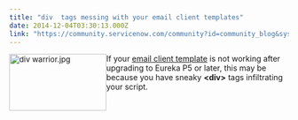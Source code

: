```yaml
---
title: "div  tags messing with your email client templates"
date: 2014-12-04T03:30:13.000Z
link: "https://community.servicenow.com/community?id=community_blog&sys_id=269d6e69dbd0dbc01dcaf3231f961956"
---
```

<div style="height: 100%; text-align: left; margin: 10px 0px;"><a _jive_internal="true" href="/servlet/JiveServlet/downloadImage/38-3697-16160/div warrior.jpg"><img   alt="div warrior.jpg" class="image-0 jive-image jiveImage" height="102" src="8dca0502dbd497049c9ffb651f96198d.iix" style="font-size: 13.6364px; height: 102.162px; width: 175px; float: left;" width="175"/></a>If your <a title="k-external-small" class="jive-link-external-small" href="http://wiki.servicenow.com/index.php?title=Email_Templates" rel="nofollow" target="_blank">email client template</a> is not working after upgrading to Eureka P5 or later, this may be because you have sneaky <strong>&lt;div&gt;</strong> tags infiltrating your script.</div><p>So instead of this script: <br/><span style="font-family: courier new,courier;">&lt;mail_script&gt; <br/>&amp;#8232;template.print("I'm an instant star. Just add water and stir. — Bowie"); &amp;#8232;   </span></p><div style="padding-left: 190px;"><p><span style="font-family: courier new,courier;">&lt;/mail_script&gt;</span></p></div><p></p><p>You'll get this script: <span style="font-family: courier new,courier;">&lt;div&gt;&lt;mail_script&gt;&lt;/div&gt;&lt;div&gt;template.print("I'm an instant star. Just add water and stir. — Bowie");&lt;/div&gt;&lt;div&gt;&lt;/mail_script&gt;&lt;/div&gt;</span></p><p></p><p>When the system formats the text in the templates, &lt;div&gt; tags like to invade to indicate separate lines. The &lt;div&gt; tags also appear in your script if it extends more than one line. These tags invalidate the script, which prevent it from running. However, the script will work if you move the contents of the script to the Notification Email Scripts and use the script in the template body.</p><p></p><h2>To move the email template script to the Notification Email Scripts:</h2><ol><li>Navigate to <strong>System Policy &gt; Notification Email Scripts</strong>.</li><li>Create and name the new script. For example, BOWIE.</li><li>Navigate to <strong>System Policy &gt; Email &gt; Client Templates</strong>.</li><li>Create or edit a template.</li><li>In the <strong>Body</strong> field, enter<span style="font-family: courier new,courier;"> ${mail_script:BOWIE</span>.</li><li>Click <strong>Submit</strong>.</li></ol><p></p><p>You should now be able to view the text in your email template:</p><p></p><p><a _jive_internal="true" href="/servlet/JiveServlet/downloadImage/38-3697-16159/BlogScript.png"><img   alt="BlogScript.png" class="jive-image image-2" height="439" src="f0c4e339dbdc9f04e9737a9e0f96194e.iix" style="height: 288px; width: 620px; display: block; margin-left: auto; margin-right: auto;" width="945"/></a></p><p></p><p>For more information, see <a title="k-external-small" class="jive-link-external-small" href="https://hi.service-now.com/kb_view_customer.do?sysparm_article=KB0546209" rel="nofollow" target="_blank">Email client templates that use mail scripts do not work after upgrading to Eureka Patch 5 or later</a>.</p><div> </div>